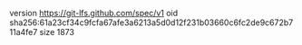version https://git-lfs.github.com/spec/v1
oid sha256:61a23cf34c9fcfa67afe3a6213a5d0d12f231b03660c6fc2de9c672b711a4fe7
size 1873
